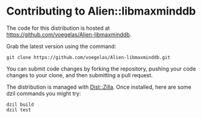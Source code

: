 # Contributing to Alien::libmaxminddb

The code for this distribution is hosted at
https://github.com/voegelas/Alien-libmaxminddb.

Grab the latest version using the command:

    git clone https://github.com/voegelas/Alien-libmaxminddb.git

You can submit code changes by forking the repository, pushing your code
changes to your clone, and then submitting a pull request.

The distribution is managed with [Dist::Zilla](https://dzil.org/).  Once
installed, here are some dzil commands you might try:

    dzil build
    dzil test
